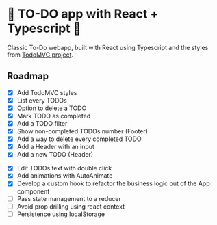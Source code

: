 # 📝 TO-DO app with React + Typescript 📝

Classic To-Do webapp, built with React using Typescript and the styles from <a href="https://todomvc.com/">TodoMVC project</a>.

## Roadmap

- [x] Add TodoMVC styles
- [x] List every TODOs
- [x] Option to delete a TODO
- [x] Mark TODO as completed
- [x] Add a TODO filter
- [x] Show non-completed TODOs number (Footer)
- [x] Add a way to delete every completed TODO
- [x] Add a Header with an input
- [x] Add a new TODO (Header)
<!-- From here on, without video guide -->
- [x] Edit TODOs text with double click
- [x] Add animations with AutoAnimate
- [x] Develop a custom hook to refactor the business logic out of the App component
- [ ] Pass state management to a reducer
- [ ] Avoid prop drilling using react context
- [ ] Persistence using localStorage
